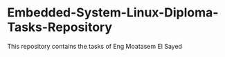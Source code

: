 # Embedded-System-Linux-Diploma-Tasks-Repository
This repository contains the tasks of Eng Moatasem El Sayed
